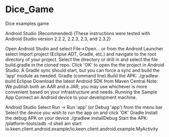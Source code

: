 # Dice_Game
Dice examples game

Android Studio (Recommended)
(These instructions were tested with Android Studio version 2.2.2, 2.2.3, 2.3, and 2.3.2)

Open Android Studio and select File->Open... or from the Android Launcher select Import project (Eclipse ADT, Gradle, etc.) and navigate to the root directory of your project.
Select the directory or drill in and select the file build.gradle in the cloned repo.
Click 'OK' to open the the project in Android Studio.
A Gradle sync should start, but you can force a sync and build the 'app' module as needed.
Gradle (command line)
Build the APK: ./gradlew build
Eclipse
Download the latest Android SDK from Maven Central
Note: We publish both an AAR and a JAR; you may use whichever is more convenient based on your infrastructure and needs.
Running the Sample App
Connect an Android device to your development machine.

Android Studio
Select Run -> Run 'app' (or Debug 'app') from the menu bar
Select the device you wish to run the app on and click 'OK'
Gradle
Install the debug APK on your device ./gradlew installDebug
Start the APK: <path to Android SDK>/platform-tools/adb -d shell am start io.keen.client.android.example/io.keen.client.android.example.MyActivity
